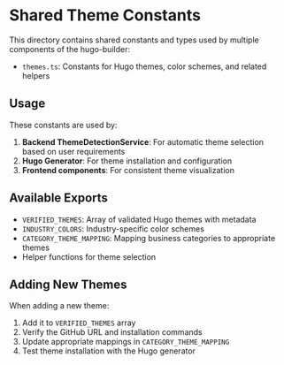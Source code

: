# Shared Theme Constants

This directory contains shared constants and types used by multiple components of the hugo-builder:

- `themes.ts`: Constants for Hugo themes, color schemes, and related helpers

## Usage

These constants are used by:

1. **Backend ThemeDetectionService**: For automatic theme selection based on user requirements
2. **Hugo Generator**: For theme installation and configuration
3. **Frontend components**: For consistent theme visualization  

## Available Exports

- `VERIFIED_THEMES`: Array of validated Hugo themes with metadata
- `INDUSTRY_COLORS`: Industry-specific color schemes
- `CATEGORY_THEME_MAPPING`: Mapping business categories to appropriate themes
- Helper functions for theme selection

## Adding New Themes

When adding a new theme:

1. Add it to `VERIFIED_THEMES` array
2. Verify the GitHub URL and installation commands
3. Update appropriate mappings in `CATEGORY_THEME_MAPPING`
4. Test theme installation with the Hugo generator
